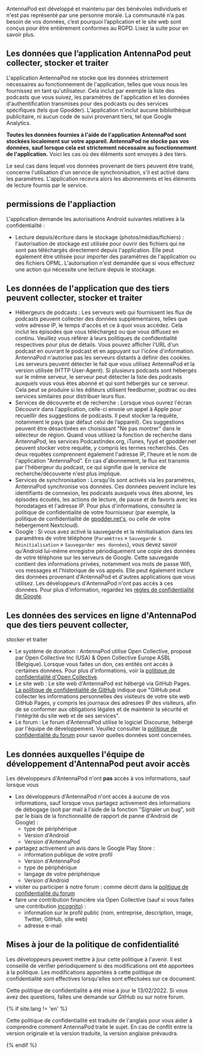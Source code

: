 AntennaPod est développé et maintenu par des bénévoles individuels et n'est pas
représenté par une personne morale. La communauté n’a pas besoin de vos données,
c’est pourquoi l’application et le site web sont conçus pour être entièrement
conformes au RGPD. Lisez la suite pour en savoir plus.

## Les données que l’application AntennaPod peut collecter, stocker et traiter

L'application AntennaPod ne stocke que les données strictement nécessaires au
fonctionnement de l'application, telles que vous nous les fournissez en tant
qu'utilisateur. Cela inclut par exemple la liste des podcasts que vous suivez,
les paramètres de l'application et les données d'authentification transmises
pour des podcasts ou des services spécifiques (tels que Gpodder). L'application
n'inclut aucune bibliothèque publicitaire, ni aucun code de suivi provenant
tiers, tel que Google Analytics.

**Toutes les données fournies à l'aide de l'application AntennaPod sont stockées
localement sur votre appareil. AntennaPod ne stocke pas vos données, sauf
lorsque cela est strictement nécessaire au fonctionnement de l'application.**
Voici les cas où des éléments sont envoyés à des tiers.

Le seul cas dans lequel vos données provenant de tiers peuvent être traité,
concerne l'utilisation d'un service de synchronisation, s'il est activé dans les
paramètres. L'application recevra alors les abonnements et les éléments de
lecture fournis par le service.

## permissions de l'appliaction

L'application demande les autorisations Android suivantes relatives à la
confidentialité :

- Lecture depuis/écriture dans le stockage (photos/médias/fichiers) :
l'autorisation de stockage est utilisée pour ouvrir des fichiers qui ne sont
pas téléchargés directement depuis l'application. Elle peut également être
utilisée pour importer des paramètres de l'application ou des fichiers OPML.
L'autorisation n'est demandée que si vous effectuez une action qui nécessite une
lecture depuis le stockage.

## Les données de l'application que des tiers peuvent collecter, stocker et traiter

- Hébergeurs de podcasts : Les serveurs web qui fournissent les flux de podcasts
peuvent collecter des données supplémentaires, telles que votre adresse IP, le
temps d'accès et ce à quoi vous accédez. Cela inclut les épisodes que vous
téléchargez ou que vous diffusez en continu. Veuillez vous référer à leurs
politiques de confidentialité respectives pour plus de détails. Vous pouvez
afficher l'URL d'un podcast en ouvrant le podcast et en appuyant sur l'icône
d'information. AntennaPod n'autorise pas les serveurs distants à définir des
cookies. Les serveurs peuvent détecter le fait que vous utilisez AntennaPod et
la version utilisée (HTTP User-Agent). Si plusieurs podcasts sont hébergés sur
le même serveur, le serveur peut détecter la liste des podcasts auxquels vous
vous êtes abonné et qui sont hébergés sur ce serveur. Cela peut se produire si
les éditeurs utilisent feedburner, podtrac ou des services similaires pour
distribuer leurs flux.
- Services de découverte et de recherche : Lorsque vous ouvrez l'écran Découvrir
dans l'application, celle-ci envoie un appel à Apple pour recueillir des
suggestions de podcasts. Il peut stocker la requête, notamment le pays (par
défaut celui de l’appareil). Ces suggestions peuvent être désactivées en
choisissant "Ne pas montrer" dans le sélecteur de région. Quand vous utilisez la
fonction de recherche dans AntennaPod, les services PodcastIndex.org, iTunes,
fyyd et gpodder.net peuvent stocker votre requête, y compris les termes
recherchés. Ces deux requêtes comprennent également l'adresse IP, l'heure et le
nom de l'application "AntennaPod". En cas d'abonnement, le flux est transmis par
l'hébergeur du podcast, ce qui signifie que le service de recherche/découverte
n'est plus impliqué.
- Services de synchronisation : Lorsqu'ils sont activés via les paramètres,
AntennaPod synchronise vos données. Ces données peuvent inclure les
identifiants de connexion, les podcasts auxquels vous êtes abonné, les épisodes
écoutés, les actions de lecture, de pause et de favoris avec les horodatages et
l'adresse IP. Pour plus d'informations, consultez la politique de
confidentialité de votre fournisseur (par exemple, la politique de
confidentialité de [gpodder.net's](https://gpodder.net/privacy), ou celle de
votre hébergement Nextcloud).
- Google : Si vous avez activé la sauvegarde et la réinitialisation dans les
paramètres de votre téléphone (`Paramètres` » `Sauvegarde & Réinitialisation`
» `Sauvegarder mes données`), vous devez savoir qu'Android lui-même enregistre
périodiquement une copie des données de votre téléphone sur les serveurs de
Google. Cette sauvegarde contient des informations privées, notamment vos mots
de passe Wifi, vos messages et l'historique de vos appels. Elle peut également
inclure des données provenant d'AntennaPod et d'autres applications que vous
utilisez. Les développeurs d'AntennaPod n'ont pas accès à ces données. Pour plus
d'information, regardez les [règles de confidentialité de
Google](https://policies.google.com).

## Les données des services en ligne d'AntennaPod que des tiers peuvent collecter,
stocker et traiter

- Le système de donation : AntennaPod utilise Open Collective, proposé par Open
Collective Inc (USA) & Open Collective Europe ASBL (Belgique). Lorsque vous
faites un don, ces entités ont accès à certaines données. Pour plus
d'informations, voir la [politique de confidentialité d'Open
Collective](https://opencollective.com/privacypolicy).
- Le site web : Le site web d'AntennaPod est hébergé via GitHub Pages. [La
politique de confidentialité de
GitHub](https://docs.github.com/en/github/site-policy/github-privacy-statement#github-pages)
indique que "GitHub peut collecter les informations personnelles des visiteurs
de votre site web GitHub Pages, y compris les journaux des adresses IP des
visiteurs, afin de se conformer aux obligations légales et de maintenir la
sécurité et l'intégrité du site web et de ses services".
- Le forum : Le forum d'AntennaPod utilise le logiciel Discourse, hébergé par
l'équipe de développement. Veuillez consulter la [politique de confidentialité
du forum](https://forum.antennapod.org/privacy) pour savoir quelles données sont
concernées.

## Les données auxquelles l'équipe de développement d'AntennaPod peut avoir accès

Les développeurs d'AntennaPod n'ont **pas** accès à vos informations, sauf
lorsque vous

- Les développeurs d'AntennaPod n'ont accès à aucune de vos informations, sauf
lorsque vous partagez activement des informations de débogage (soit par mail à
l'aide de la fonction "Signaler un bug", soit par le biais de la fonctionnalité
de rapport de panne d'Android de Google) :
   - type de périphérique
   - Version d'Android
   - Version d'AntennaPod
- partagez activement un avis dans le Google Play Store :
   - information publique de votre profil
   - Version d'AntennaPod
   - type de périphérique
   - langage de votre périphérique
   - Version d'Android
- visiter ou participer à notre forum : comme décrit dans la [politique de
confidentialité du forum](https://forum.antennapod.org/privacy)
- faire une contribution financière via Open Collective (sauf si vous faites une
contribution
[incognito](https://docs.opencollective.com/help/financial-contributors/payments#profile)) :
   - information sur le profil public (nom, entreprise, description, image, Twitter,
GitHub, site web)
   - adresse e-mail

## Mises à jour de la politique de confidentialité

Les développeurs peuvent mettre à jour cette politique à l'avenir. Il est
conseillé de vérifier périodiquement si des modifications ont été apportées à la
politique. Les modifications apportées à cette politique de confidentialité sont
effectives lorsqu'elles sont effectuées sur ce document.

Cette politique de confidentialité a été mise à jour le 13/02/2022. Si vous avez
des questions, faîtes une demande sur GitHub ou sur notre forum.

{% if site.lang != 'en' %}

Cette politique de confidentialité est traduite de l'anglais pour vous aider à
comprendre comment AntennaPod traite le sujet. En cas de conflit entre la
version originale et la version traduite, la version anglaise prévaudra.

{% endif %}
